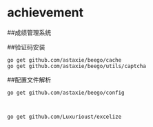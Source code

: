 # achievement

##成绩管理系统

##验证码安装
```
go get github.com/astaxie/beego/cache
go get github.com/astaxie/beego/utils/captcha
```

##配置文件解析
```
go get github.com/astaxie/beego/config



go get github.com/Luxurioust/excelize
```
